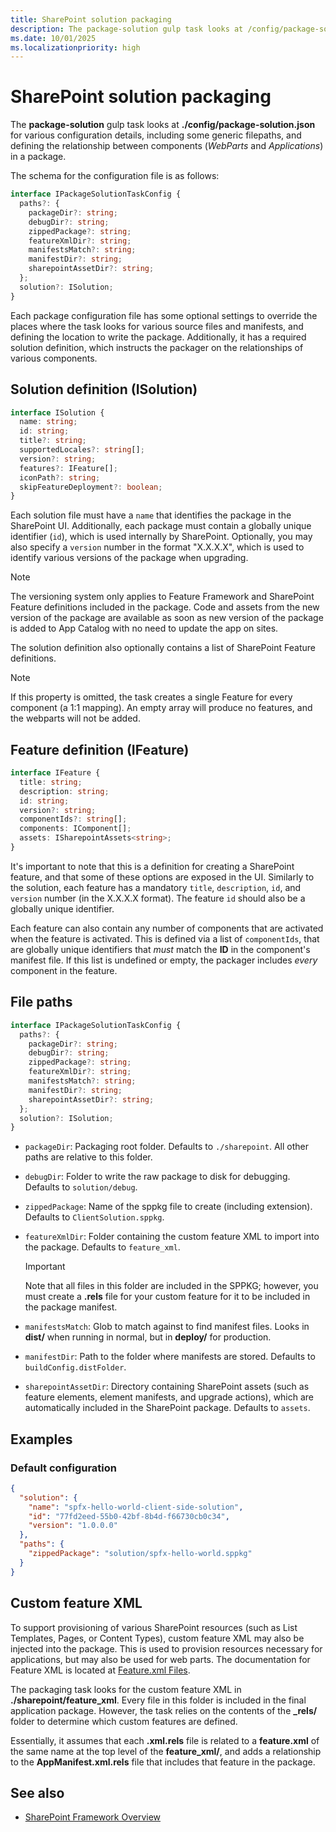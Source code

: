 ```yaml
---
title: SharePoint solution packaging
description: The package-solution gulp task looks at /config/package-solution.json for various configuration details in SharePoint Framework, including ISolution and IFeature definitions.
ms.date: 10/01/2025
ms.localizationpriority: high
---
```

# SharePoint solution packaging

The **package-solution** gulp task looks at **./config/package-solution.json** for various configuration details, including some generic filepaths, and defining the relationship between components (*WebParts* and *Applications*) in a package.

The schema for the configuration file is as follows:

```typescript
interface IPackageSolutionTaskConfig {
  paths?: {
    packageDir?: string;
    debugDir?: string;
    zippedPackage?: string;
    featureXmlDir?: string;
    manifestsMatch?: string;
    manifestDir?: string;
    sharepointAssetDir?: string;
  };
  solution?: ISolution;
}
```

Each package configuration file has some optional settings to override the places where the task looks for various source files and manifests, and defining the location to write the package. Additionally, it has a required solution definition, which instructs the packager on the relationships of various components.

## Solution definition (ISolution)

```typescript
interface ISolution {
  name: string;
  id: string;
  title?: string;
  supportedLocales?: string[];
  version?: string;
  features?: IFeature[];
  iconPath?: string;
  skipFeatureDeployment?: boolean;
}
```

Each solution file must have a `name` that identifies the package in the SharePoint UI. Additionally, each package must contain a globally unique identifier (`id`), which is used internally by SharePoint. Optionally, you may also specify a `version` number in the format "X.X.X.X", which is used to identify various versions of the package when upgrading.

> [!NOTE]
> The versioning system only applies to Feature Framework and SharePoint Feature definitions included in the package. Code and assets from the new version of the package are available as soon as new version of the package is added to App Catalog with no need to update the app on sites.

The solution definition also optionally contains a list of SharePoint Feature definitions.

> [!NOTE]
> If this property is omitted, the task creates a single Feature for every component (a 1:1 mapping). An empty array will produce no features, and the webparts will not be added.

## Feature definition (IFeature)

```typescript
interface IFeature {
  title: string;
  description: string;
  id: string;
  version?: string;
  componentIds?: string[];
  components: IComponent[];
  assets: ISharepointAssets<string>;
}
```

It's important to note that this is a definition for creating a SharePoint feature, and that some of these options are exposed in the UI. Similarly to the solution, each feature has a mandatory `title`, `description`, `id`, and `version` number (in the X.X.X.X format). The feature `id` should also be a globally unique identifier.

Each feature can also contain any number of components that are activated when the feature is activated. This is defined via a list of `componentIds`, that are globally unique identifiers that *must* match the **ID** in the component's manifest file. If this list is undefined or empty, the packager includes *every* component in the feature.

## File paths

```typescript
interface IPackageSolutionTaskConfig {
  paths?: {
    packageDir?: string;
    debugDir?: string;
    zippedPackage?: string;
    featureXmlDir?: string;
    manifestsMatch?: string;
    manifestDir?: string;
    sharepointAssetDir?: string;
  };
  solution?: ISolution;
}
```

- `packageDir`: Packaging root folder. Defaults to `./sharepoint`. All other paths are relative to this folder.
- `debugDir`: Folder to write the raw package to disk for debugging. Defaults to `solution/debug`.
- `zippedPackage`: Name of the sppkg file to create (including extension). Defaults to `ClientSolution.sppkg`.
- `featureXmlDir`: Folder containing the custom feature XML to import into the package. Defaults to `feature_xml`.

  > [!IMPORTANT]
  > Note that all files in this folder are included in the SPPKG; however, you must create a **.rels** file for your custom feature for it to be included in the package manifest.

- `manifestsMatch`: Glob to match against to find manifest files. Looks in **dist/** when running in normal, but in **deploy/** for production.
- `manifestDir`: Path to the folder where manifests are stored. Defaults to `buildConfig.distFolder`.
- `sharepointAssetDir`: Directory containing SharePoint assets (such as feature elements, element manifests, and upgrade actions), which are automatically included in the SharePoint package. Defaults to `assets`.

## Examples

### Default configuration

```json
{
  "solution": {
    "name": "spfx-hello-world-client-side-solution",
    "id": "77fd2eed-55b0-42bf-8b4d-f66730cb0c34",
    "version": "1.0.0.0"
  },
  "paths": {
    "zippedPackage": "solution/spfx-hello-world.sppkg"
  }
}
```

## Custom feature XML

To support provisioning of various SharePoint resources (such as List Templates, Pages, or Content Types), custom feature XML may also be injected into the package. This is used to provision resources necessary for applications, but may also be used for web parts. The documentation for Feature XML is located at [Feature.xml Files](https://msdn.microsoft.com/library/office/ms475601.aspx?f=255&MSPPError=-2147217396).

The packaging task looks for the custom feature XML in **./sharepoint/feature\_xml**. Every file in this folder is included in the final application package. However, the task relies on the contents of the **\_rels/** folder to determine which custom features are defined.

Essentially, it assumes that each **.xml.rels** file is related to a **feature.xml** of the same name at the top level of the **feature_xml/**, and adds a relationship to the **AppManifest.xml.rels** file that includes that feature in the package.

## See also

- [SharePoint Framework Overview](../../sharepoint-framework-overview.md)



